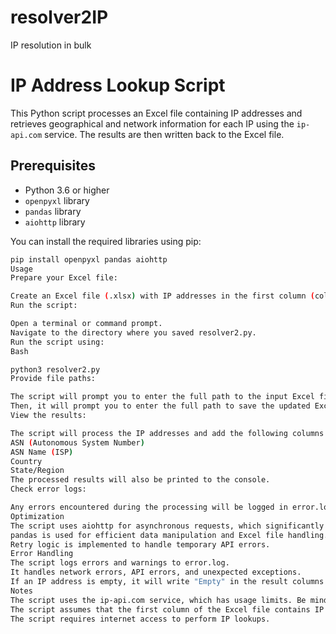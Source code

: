 # resolver2IP
IP resolution in bulk
# IP Address Lookup Script

This Python script processes an Excel file containing IP addresses and retrieves geographical and network information for each IP using the `ip-api.com` service. The results are then written back to the Excel file.

## Prerequisites

* Python 3.6 or higher
* `openpyxl` library
* `pandas` library
* `aiohttp` library

You can install the required libraries using pip:

```bash
pip install openpyxl pandas aiohttp
Usage
Prepare your Excel file:

Create an Excel file (.xlsx) with IP addresses in the first column (column A), starting from the second row (the first row is assumed to be a header).
Run the script:

Open a terminal or command prompt.
Navigate to the directory where you saved resolver2.py.
Run the script using:
Bash

python3 resolver2.py
Provide file paths:

The script will prompt you to enter the full path to the input Excel file.
Then, it will prompt you to enter the full path to save the updated Excel file. Make sure to include .xlsx at the end of the filename.
View the results:

The script will process the IP addresses and add the following columns to your Excel file:
ASN (Autonomous System Number)
ASN Name (ISP)
Country
State/Region
The processed results will also be printed to the console.
Check error logs:

Any errors encountered during the processing will be logged in error.log in the same directory as the script.
Optimization
The script uses aiohttp for asynchronous requests, which significantly speeds up processing.
pandas is used for efficient data manipulation and Excel file handling.
Retry logic is implemented to handle temporary API errors.
Error Handling
The script logs errors and warnings to error.log.
It handles network errors, API errors, and unexpected exceptions.
If an IP address is empty, it will write "Empty" in the result columns.
Notes
The script uses the ip-api.com service, which has usage limits. Be mindful of processing very large files, as you may encounter rate limiting.
The script assumes that the first column of the Excel file contains IP addresses.
The script requires internet access to perform IP lookups.
